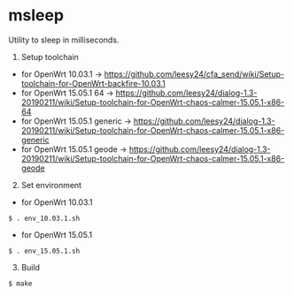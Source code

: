 # msleep
Utility to sleep in milliseconds.

1. Setup toolchain
* for OpenWrt 10.03.1
-> https://github.com/leesy24/cfa_send/wiki/Setup-toolchain-for-OpenWrt-backfire-10.03.1
* for OpenWrt 15.05.1 64
-> https://github.com/leesy24/dialog-1.3-20190211/wiki/Setup-toolchain-for-OpenWrt-chaos-calmer-15.05.1-x86-64
* for OpenWrt 15.05.1 generic
-> https://github.com/leesy24/dialog-1.3-20190211/wiki/Setup-toolchain-for-OpenWrt-chaos-calmer-15.05.1-x86-generic
* for OpenWrt 15.05.1 geode
-> https://github.com/leesy24/dialog-1.3-20190211/wiki/Setup-toolchain-for-OpenWrt-chaos-calmer-15.05.1-x86-geode
2. Set environment
* for OpenWrt 10.03.1
```
$ . env_10.03.1.sh
```
* for OpenWrt 15.05.1
```
$ . env_15.05.1.sh
```
3. Build
```
$ make
```
